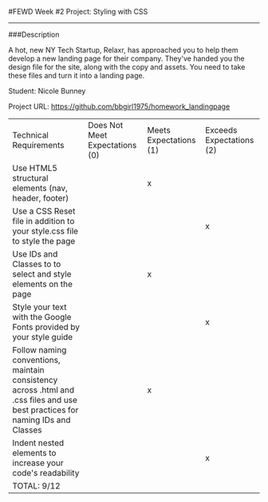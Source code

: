 #FEWD Week #2 Project: Styling with CSS

---


###Description


A hot, new NY Tech Startup, Relaxr, has approached you to help them develop a new landing page for their company. They've handed you the design file for the site, along with the copy and assets. You need to take these files and turn it into a landing page.

Student: Nicole Bunney

Project URL: https://github.com/bbgirl1975/homework_landingpage


|                                                                                                                               |                                |                        |                          |
|-------------------------------------------------------------------------------------------------------------------------------|--------------------------------|------------------------|--------------------------|
| Technical Requirements                                                                                                        | Does Not Meet Expectations (0) | Meets Expectations (1) | Exceeds Expectations (2) |
| Use HTML5 structural elements (nav, header, footer)                                                                           |                                |            x           |                          |
| Use a CSS Reset file in addition to your style.css file to style the page                                                     |                                |                        |            x             |
| Use IDs and Classes to to select and style elements on the page                                                               |                                |            x           |                          |
| Style your text with the Google Fonts provided by your style guide                                                            |                                |                        |            x             |
| Follow naming conventions, maintain consistency across .html and .css files and use best practices for naming IDs and Classes |                                |            x           |                          |
| Indent nested elements to increase your code's readability                                                                    |                                |                        |            x             |
| TOTAL: 9/12                                                                                                              |                                |                        |                          |
